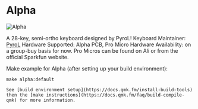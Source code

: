 # Alpha

![Alpha](https://imgur.com/a/TouJ5rH)

A 28-key, semi-ortho keyboard designed by PyroL!
Keyboard Maintainer: [PyroL](https://www.github.com/PyrooL) 
Hardware Supported: Alpha PCB, Pro Micro 
Hardware Availability: on a group-buy basis for now. Pro Micros can be found on Ali or from the official Sparkfun website.

Make example for Alpha (after setting up your build environment):

    make alpha:default

    See [build environment setup](https://docs.qmk.fm/install-build-tools) then the [make instructions](https://docs.qmk.fm/faq/build-compile-qmk) for more information.

